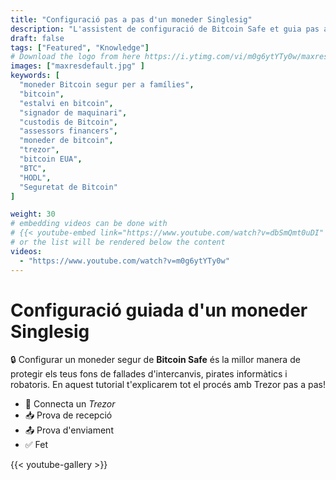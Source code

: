 ```yaml
---
title: "Configuració pas a pas d'un moneder Singlesig"
description: "L'assistent de configuració de Bitcoin Safe et guia pas a pas per crear un moneder de bitcoin singlesig"
draft: false
tags: ["Featured", "Knowledge"]
# Download the logo from here https://i.ytimg.com/vi/m0g6ytYTy0w/maxresdefault.jpg
images: ["maxresdefault.jpg" ]
keywords: [
  "moneder Bitcoin segur per a famílies",
  "bitcoin",
  "estalvi en bitcoin",
  "signador de maquinari",
  "custodis de Bitcoin",
  "assessors financers",
  "moneder de bitcoin",
  "trezor",
  "bitcoin EUA",
  "BTC",
  "HODL",
  "Seguretat de Bitcoin"
]

weight: 30
# embedding videos can be done with 
# {{< youtube-embed link="https://www.youtube.com/watch?v=dbSmQmt0uDI" >}}
# or the list will be rendered below the content
videos:
  - "https://www.youtube.com/watch?v=m0g6ytYTy0w"
---
```



# Configuració guiada d'un moneder Singlesig

🔒 Configurar un moneder segur de **Bitcoin Safe** és la millor manera de protegir els teus fons de fallades d'intercanvis, pirates informàtics i robatoris. En aquest tutorial t'explicarem tot el procés amb Trezor pas a pas!
 


- 🔐 Connecta un *Trezor* 
- 📥 Prova de recepció
- 📤 Prova d'enviament
- ✅ Fet
 

{{< youtube-gallery >}}
